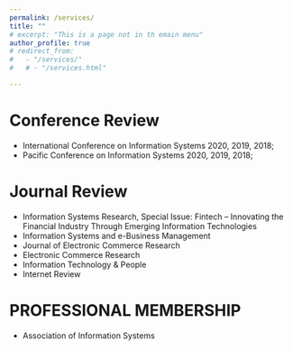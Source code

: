 ```yaml
---
permalink: /services/
title: ""
# excerpt: "This is a page not in th emain menu"
author_profile: true
# redirect_from: 
#   - "/services/"
#   # - "/services.html"

---
```


# Conference Review

- International Conference on Information Systems 2020, 2019, 2018;
- Pacific Conference on Information Systems 2020, 2019, 2018;

# Journal Review

- Information Systems Research, Special Issue: Fintech – Innovating the Financial Industry Through Emerging Information Technologies
- Information Systems and e-Business Management
- Journal of Electronic Commerce Research
- Electronic Commerce Research
- Information Technology & People
- Internet Review

# PROFESSIONAL MEMBERSHIP

- Association of Information Systems
